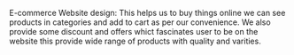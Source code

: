 E-commerce Website design: This helps us to buy things online we can see products in categories and add to cart as per our convenience. We also provide some discount and offers whict fascinates user to be on the website this provide wide range of products with quality and varities.
